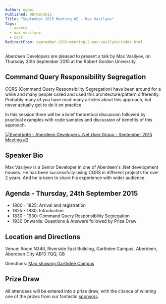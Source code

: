 ```yaml
---
Author: nyami
Published: 08/09/2015
Title: "September 2015 Meeting #2 - Max Vasilyev"
Tags:
  - events
  - max vasilyev
  - cqrs
RedirectFrom: september-2015-meeting-2-max-vasilyev/index.html
---
```


Aberdeen Developers are pleased to present a talk by Max Vasilyev, on Thursday 24th September 2015 at the Robert Gordon University.

## Command Query Responsibility Segregation

CQRS (Command Query Responsibility Segregation) have been around for a while and many people called and used this architecture/pattern differently. Probably many of you have read many articles about this approach, but never actually got to do it on practice.

In this session there will be a brief theoretical discussion followed by practical examples with code samples and discussion of benefits of this approach.

[![Eventbrite - Aberdeen Developers .Net User Group - September 2015 Meeting #2](https://www.eventbrite.com/custombutton?eid=11987778769)](http://www.eventbrite.com/e/aberdeen-developers-net-user-group-september-2015-meeting-2-tickets-18308807135?aff=blog)

## Speaker Bio

Max Vasilyev is a Senior Developer in one of Aberdeen's .Net development houses. He has been successfully using CQRS in different projects for over 2 years. And he is keen to share his experience with wider audience.

## Agenda - Thursday, 24th September 2015

* 1800 - 1825: Arrival and registration
* 1825 - 1830: Introduction
* 1830 - 1930: Command Query Responsibility Segregation
* 1930 Onwards: Questions &amp; Answers followed by Prize Draw

## Location and Directions

Venue: Room N346, Riverside East Building, Garthdee Campus, Aberdeen, Aberdeen City AB10 7QQ, GB

Directions: [Map showing Garthdee Campus](https://maps.google.co.uk/maps?q=Faculty+of+Health+%26+Social+Care,+Garthdee+Campus,+Aberdeen,+Aberdeen+City+AB10+7QG,+GB&hl=en&ll=57.119317,-2.136133&spn=0.004165,0.012413&sll=57.746995,-4.687341&sspn=8.392957,25.422363&hq=Faculty+of+Health+%26+Social+Care,+Garthdee+Campus,&hnear=AB10+7QG,+United+Kingdom&t=m&z=17&iwloc=A)

## Prize Draw

All attendees will be entered into a prize draw, with the chance of winning one of the prizes from our fantastic [sponsors](http://www.aberdeendevelopers.co.uk/sponsors/).

